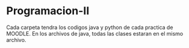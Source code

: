 # Programacion-II
Cada carpeta tendra los codigos java y python de cada practica de MOODLE.
En los archivos de java, todas las clases estaran en el mismo archivo.

